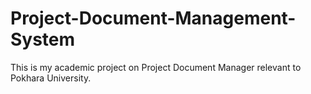 # Project-Document-Management-System

This is my academic project on Project Document Manager relevant to Pokhara University.<br>

